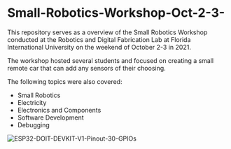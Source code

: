 # Small-Robotics-Workshop-Oct-2-3-


This repository serves as a overview of the Small Robotics Workshop conducted at the Robotics and Digital Fabrication Lab at Florida International University on the weekend of October 2-3 in 2021.

The workshop hosted several students and focused on creating a small remote car that can add any sensors of their choosing.

The following topics were also covered:

* Small Robotics
* Electricity
* Electronics and Components
* Software Development 
* Debugging


![ESP32-DOIT-DEVKIT-V1-Pinout-30-GPIOs](https://user-images.githubusercontent.com/89361408/135779665-d24b5a27-1845-4af0-a7a6-94c0e16f6f56.jpg)
